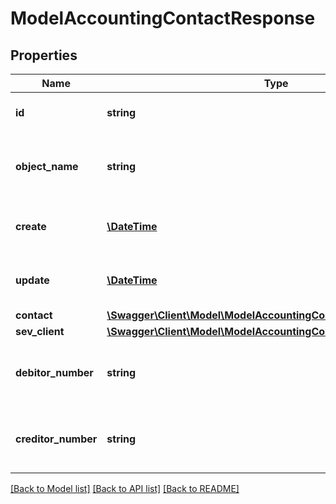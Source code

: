 # ModelAccountingContactResponse

## Properties
Name | Type | Description | Notes
------------ | ------------- | ------------- | -------------
**id** | **string** | The accounting contact id | [optional] 
**object_name** | **string** | The accounting contact object name | [optional] 
**create** | [**\DateTime**](\DateTime.md) | Date of accounting contact creation | [optional] 
**update** | [**\DateTime**](\DateTime.md) | Date of last accounting contact update | [optional] 
**contact** | [**\Swagger\Client\Model\ModelAccountingContactResponseContact**](ModelAccountingContactResponseContact.md) |  | [optional] 
**sev_client** | [**\Swagger\Client\Model\ModelAccountingContactResponseSevClient**](ModelAccountingContactResponseSevClient.md) |  | [optional] 
**debitor_number** | **string** | Debitor number of the accounting contact. | [optional] 
**creditor_number** | **string** | Creditor number of the accounting contact. | [optional] 

[[Back to Model list]](../../README.md#documentation-for-models) [[Back to API list]](../../README.md#documentation-for-api-endpoints) [[Back to README]](../../README.md)

